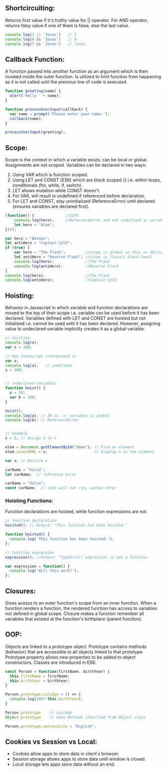 ## Shortcircuiting:
Returns first value if it's truthy value for || operator. For AND operator, returns falsy value if one of them is false, else the last value.

```javascript
console.log(3 || 'Jonas')   // 3
console.log(0 && 'Jonas')   // 0
console.log(7 && 'Jonas')   // Jonas
```

## Callback Function:
A function passed into another function as an argument which is then invoked inside the outer function. Is utilized to limit function from happening as it is not called until the previous line of code is executed.
```javascript
function greeting(name) {
  alert('Hello ' + name);
}

function processUserInput(callback) {
  var name = prompt('Please enter your name.');
  callback(name);
}

processUserInput(greeting);
```

## Scope:
Scope is the context in which a variable exists; can be local or global. Assignments are not scoped. Variables can be declared in two ways:
1) Using VAR which is function scoped.
2) Using LET and CONST (ES6) which are block scoped {} i.e. within loops, conditionals (for, while, if, switch).
3) LET allows mutation while CONST doesn't.
4) For VAR, will result in undefined if referenced before declaration.
5) For LET and CONST, stay uninitialized (ReferenceError) until declared (ensures variables are declared first).

```javascript
(function() {              //IIFE
    console.log(hero);     //ReferenceError and not undefined as variable has to be declared first though hoisted
    let hero = "Atom";
})();
```

```javascript
var hero = "Batman";
let antiHero = "Captain Cold";
if (true) {
    var hero = "The Flash";         //scope is global as this is declared in block and not function
    let antiHero = "Reverse Flash"; //scope is (local) block-level
    console.log(hero);              //The Flash
    console.log(antiHero);          //Reverse Flash
}
console.log(hero);                  //The Flash
console.log(antiHero);              //Captain Cold
```

## Hoisting:
Behavior in Javascript in which variable and function declarations are moved to the top of their scope i.e. variable can be used before it has been declared. Variables defined with LET and CONST are hoisted but not initialized i.e. cannot be used until it has been declared. However, assigning value to undeclared variable implicitly creates it as a global variable.

```javascript
// hoisting
console.log(x);
var x = 100;

// How JavaScript interpreted it
var x;
console.log(x);   // undefined
x = 100;


// undeclared variables
function hoist() {
  a = 20;
  var b = 100;
}

hoist();
console.log(a); // 20 as 'a' variable is global
console.log(b); // ReferenceError


// example
x = 5; // Assign 5 to x

elem = document.getElementById("demo"); // Find an element
elem.innerHTML = x;                     // Display x in the element

var x; // Declare x
```
```javascript
carName = "Volvo";
let carName;  // reference error

carName = "Volvo";
const carName;  // code will not run, syntax error
```

### Hoisting Functions:
Function declarations are hoisted, while function expressions are not.

```javascript
// function declaration
hoisted(); // Output: "This function has been hoisted."

function hoisted() {
  console.log('This function has been hoisted.');
};

// function expression
expression(); //Output: "TypeError: expression is not a function

var expression = function() {
  console.log('Will this work?');
};
```

## Closures:
Gives acesss to an outer function's scope from an inner function. When a function renders a function, the rendered function has access to variables not defined in global scope. Closure makes a function remember all variables that existed at the function's birthplace (parent function).

## OOP: 
Objects are linked to a prototype object. Prototype contains methods (behavior) that are accessible to all objects linked to that prototype. Prototype property allows new properties to be added to object constructors. Classes are introduced in ES6.

```javascript
const Person = function(firstName, birthYear) {
  this.firstName = firstName;
  this.birthYear = birthYear;
}

Person.prototype.calcAge = () => {
  console.log(2007-this.birthYear);
}

Person.prototype    // calcAge
Object.prototype    // many methods inherited from Object class

Person.prototype.nationality = "English";

```

## Cookies vs Session vs Local:
- Cookies allow apps to store data in client's browser.
- Session storage allows apps to store data until window is closed.
- Local storage lets apps store data without an end.
